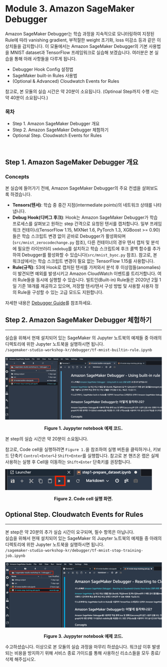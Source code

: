 # Module 3. Amazon SageMaker Debugger

Amazon SageMaker Debugger는 학습 과정을 지속적으로 모니터링하여 지정된 Rule에 따라 vanishing gradient, 부적절한 weight 초기화, loss 미감소 등과 같은 이상치들을 감지합니다. 
이 모듈에서는 Amazon SageMaker Debugger의 기본 사용법을 MNIST dataset과 TensorFlow 프레임워크로 실습해 보겠습니다. 여러분은 본 실습을 통해 아래 사항들을 다루게 됩니다.
- Debugger Hook Config 설정법 
- SageMaker built-in Rules 사용법
- (Optional & Advanced) Cloudwatch Events for Rules<br>

참고로, 본 모듈의 실습 시간은 약 20분이 소요됩니다. (Optinoal Step까지 수행 시는 약 40분이 소요됩니다.)

### 목차
- Step 1. Amazon SageMaker Debugger 개요
- Step 2. Amazon SageMaker Debugger 체험하기
- Optional Step. Cloudwatch Events for Rules

<br>

## Step 1. Amazon SageMaker Debugger 개요

### Concepts
본 실습에 들어가기 전에, Amazon SageMaker Debugger의 주요 컨셉을 살펴보도록 하겠습니다.

- **Tensors(텐서)**: 학습 중 중간 지점(intermediate points)의 네트워크 상태를 나타냅니다.
- **Debug Hook(디버그 후크)**: Hook는 Amazon SageMaker Debugger가 학습 프로세스를 살펴보고 원하는 step 간격으로 요청된 텐서를 캡처합니다.
일부 프레임워크 컨테이너(TensorFlow 1.15, MXNet 1.6, PyTorch 1.3, XGBoost >= 0.90)들은 학습 스크립트 변경 없이 곧바로 Debugger가 활성화되며(`src/mnist_zerocodechange.py` 참조), 
다른 컨테이너의 경우 텐서 캡처 및 분석에 필요한 라이브러리 `smdebug`를 설치하고 학습 스크립트에 후크 콜백 함수를 추가하여 Debugger를 활성화할 수 있습니다(`src/mnist_byoc.py` 참조).
참고로, 본 워크샵에서는 학습 스크립트 변경이 필요 없는 TensorFlow 1.15를 사용합니다.
- **Rule(규칙)**: S3에 Hook로 캡처된 텐서를 가져와서 분석 후 이상점들(anomalies)이 발견되면 예외를 발생시키고 Amazon CloudWatch 이벤트를 트리거합니다. 여러 Rule들을 동시에 실행할 수 있습니다. 
빌트인(Built-in) Rule들은 2020년 2월 1일 기준 18개를 제공하고 있으며, 저장할 텐서/텐서 구성 방법 및 사용할 사용자 정의 Rule을 구성할 수 있는 고급 모드도 지원합니다.

자세한 내용은 [Debugger Guide](https://github.com/awslabs/sagemaker-debugger/tree/master/docs)를 참조하세요.

## Step 2.  Amazon SageMaker Debugger 체험하기
---
실습을 위해서 현재 설치되어 있는 SageMaker 의 Jupyter 노트북의 예제들 중 아래의 디렉토리에 위한 Jupyter 노트북을 실행하시면 됩니다.<br>
`/sagemaker-studio-workshop-kr/debugger/tf-mnist-builtin-rule.ipynb`

![img1](./images/fig01.png)
**<center>Figure 1. Juypyter notebook 예제 코드.</center>**    

본 step의 실습 시간은 약 20분이 소요됩니다.

참고로, Code cell을 실행하려면 `Figure 1.`을 참조하여 실행 버튼을 클릭하거나, 키보드 단축키
`Control+Enter`나 `Shift+Enter`를 실행합니다. 참고로 본 핸즈온 랩은 실제 사용하는 실행 후 Cell을 이동하는 `Shift+Enter` 단축키를 권장합니다.

![img2](./images/fig02.png)
**<center>Figure 2. Code cell 실행 화면.</center>** 


## Optional Step. Cloudwatch Events for Rules
---
본 step은 약 20분의 추가 실습 시간이 요구되며, 필수 항목은 아닙니다.<br>
실습을 위해서 현재 설치되어 있는 SageMaker 의 Jupyter 노트북의 예제들 중 아래의 디렉토리에 위한 Jupyter 노트북을 실행하시면 됩니다.<br>
`/sagemaker-studio-workshop-kr/debugger/tf-mnist-stop-training-job.ipynb`

![img3](./images/fig03.png)
**<center>Figure 3. Juypyter notebook 예제 코드.</center>**    


수고하셨습니다. 이상으로 본 모듈의 실습 과정을 마무리 하셨습니다. 워크샵 이후 발생되는
비용을 방지하기 위해 서비스 종료 가이드를 통해 사용하신 리소스들을 모두 종료/삭제 해주십시오.
